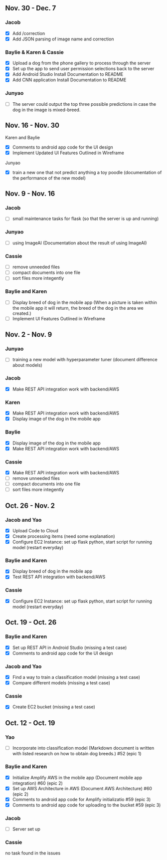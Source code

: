 ## Nov. 30 - Dec. 7
### Jacob
- [x] Add /correction
- [x] Add JSON parsing of image name and correction

### Baylie & Karen & Cassie
- [x] Upload a dog from the phone gallery to process through the server
- [x] Set up the app to send user permission selections back to the server
- [x] Add Android Studio Install Documentation to README
- [x] Add CNN application Install Documentation to README

### Junyao
- [ ] The server could output the top three possible predictions in case the dog in the image is mixed-breed.

## Nov. 16 - Nov. 30
Karen and Baylie
- [x] Comments to android app code for the UI design
- [x] Implement Updated UI Features Outlined in Wireframe

Junyao
- [x] train a new one that not predict anything a toy poodle (documentation of the performance of the new model)


## Nov. 9 - Nov. 16
### Jacob
- [ ] small maintenance tasks for flask (so that the server is up and running)

###  Junyao
- [ ] using ImageAI (Documentation about the result of using ImageAI)

### Cassie
- [ ] remove unneeded files
- [ ] compact documents into one file
- [ ] sort files more integently

### Baylie and Karen
- [ ] Display breed of dog in the mobile app (When a picture is taken within the mobile app it will return, the breed of the dog in the area we created.)
- [ ] Implement UI Features Outlined in Wireframe

## Nov. 2 - Nov. 9
###  Junyao
- [ ] training a new model with hyperparameter tuner (document difference about models)

### Jacob
- [x] Make REST API integration work with backend/AWS

### Karen
- [x] Make REST API integration work with backend/AWS
- [x] Display image of the dog in the mobile app

### Baylie
- [x] Display image of the dog in the mobile app
- [x] Make REST API integration work with backend/AWS

### Cassie
- [x] Make REST API integration work with backend/AWS
- [ ] remove unneeded files
- [ ] compact documents into one file
- [ ] sort files more integently

## Oct. 26 - Nov. 2
### Jacob and Yao
- [x] Upload Code to Cloud
- [x] Create processing items (need some explanation)
- [x] Configure EC2 Instance: set up flask python, start script for running model (restart everyday)

### Baylie and Karen
- [x] Display breed of dog in the mobile app
- [x] Test REST API integration with backend/AWS

### Cassie
- [x] Configure EC2 Instance: set up flask python, start script for running model (restart everyday)

## Oct. 19 - Oct. 26
### Baylie and Karen
- [x] Set up REST API in Android Studio (missing a test case)
- [x] Comments to android app code for the UI design

### Jacob and Yao
- [x] Find a way to train a classification model (missing a test case)
- [x] Compare different models (missing a test case)

### Cassie
- [x] Create EC2 bucket (missing a test case)

## Oct. 12 - Oct. 19
### Yao 
- [ ] Incorporate into classification model (Markdown document is written with listed research on how to obtain dog breeds.) #52 (epic 1)

### Baylie and Karen
- [x] Initialize Amplify AWS in the mobile app (Document mobile app integration) #60 (epic 2)
- [x] Set up AWS Architecture in AWS (Document AWS Architecture) #60 (epic 2)
- [x] Comments to android app code for Amplify initializatio #59 (epic 3)
- [x] Comments to android app code for uploading to the bucket #59 (epic 3)

### Jacob
- [ ] Server set up

### Cassie
no task found in the issues

